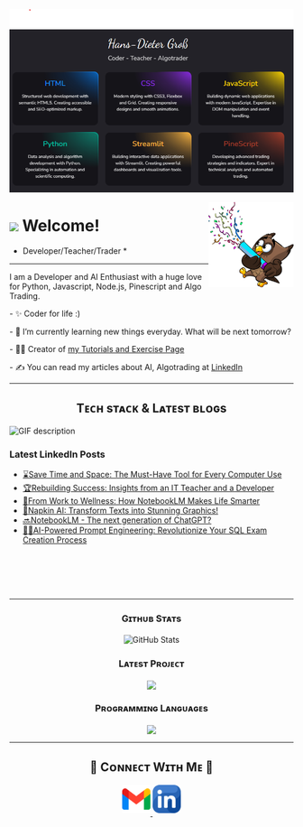 ![Header](./header2.png)

<div>
  <img align="right" width="30%" src="owl.png">
</div>

# <img src="https://emojis.slackmojis.com/emojis/images/1531849430/4246/blob-sunglasses.gif?1531849430" width="30"/> Welcome! 
* Developer/Teacher/Trader *
  
---

<p align="left">I am a Developer and AI Enthusiast with a huge love for Python, Javascript, Node.js, Pinescript and Algo Trading. </p>
<p>- ✨ Coder for life :)</p>
<p>- 🌱 I’m currently learning new things everyday. What will be next tomorrow?</p>
<p>- 💁‍♂️ Creator of <a href="https://masteroftheformulas.weebly.com">my Tutorials and Exercise Page</a></p>
<p>- ✍ You can read my articles about AI, Algotrading at <a href="https://linkedin.com/in/hansdietergroß">LinkedIn</a></p>

---
<!--Languages and Tools Section-->       
<h2 align="center">Tᴇᴄʜ sᴛᴀᴄᴋ & Lᴀᴛᴇsᴛ ʙʟᴏɢs</h2> 
<picture>
  <source media="(prefers-color-scheme: dark)" srcset="SkillsDark.gif">
  <source media="(prefers-color-scheme: light)" srcset="SkillsWhite.gif">
  <img align="left" alt="GIF description" src="SkillsWhite.gif">
</picture>
<br />
  
<h3 align="left">Latest LinkedIn Posts</h3>
<ul align="left">
  <li><a href="https://www.linkedin.com/pulse/save-time-space-must-have-tool-every-computer-use-hans-dieter-gro%25C3%259F-515vc/?trackingId=nlevWupN4%2FmXcd3sfK%2FAXQ%3D%3D">
       ⌛Save Time and Space: The Must-Have Tool for Every Computer Use</a>
  </li>
  <li><a href="https://www.linkedin.com/pulse/from-work-wellness-how-notebooklm-makes-life-smarter-hans-dieter-gro%25C3%259F-phodc/?trackingId=eFhdxckMxtIe3hEnC197qQ%3D%3D">
    🏆Rebuilding Success: Insights from an IT Teacher and a Developer</a>
  </li>
  <li><a href="https://www.linkedin.com/pulse/rebuilding-success-insights-from-teacher-developer-hans-dieter-gro%25C3%259F-kdktc/?trackingId=TVz%2F0vv3TxZDCoBxnlybNA%3D%3D">
    🌱From Work to Wellness: How NotebookLM Makes Life Smarter</a>
  </li>
  <li><a href="https://www.linkedin.com/pulse/napkin-ai-transform-texts-stunning-graphics-hans-dieter-gro%25C3%259F-hfw8c/">
    🎨Napkin AI: Transform Texts into Stunning Graphics!</a>
  </li>
  <li><a href="https://www.linkedin.com/pulse/notebooklm-next-generation-chatgpt-hans-dieter-gro%25C3%259F-kipac/">
    🔜NotebookLM - The next generation of ChatGPT?</a>
  </li>
  <li><a href="https://www.linkedin.com/pulse/ai-powered-prompt-engineering-revolutionize-your-sql-exam-gro%25C3%259F-bffkc/">
   🧑‍🏫️AI-Powered Prompt Engineering: Revolutionize Your SQL Exam Creation Process</a>
  </li>
</ul>
<br/><br/><br/><br/>

---

<h3 align="center"><strong>Gɪᴛʜᴜʙ Sᴛᴀᴛs</strong></h3>
<div align="center">
       <img align="center" src="https://github-readme-stats.vercel.app/api?username=hansdietergross&count_private=true&show_icons=true&theme=nightowl&bg_color=0,000000,441350&title_color=c56a90&text_color=ffffff&rank_icon=github&hide=prs,issues,contribs&show=reviews,prs_merged,prs_merged_percentage" alt="GitHub Stats" />
</div>
<h3 align="center"><strong>Lᴀᴛᴇsᴛ Pʀᴏᴊᴇᴄᴛ</strong></h3>
<div align="center">
   <a href="https://github.com/hansdietergross/InteractiveFinanceDashboard" align="center">
      <img align="center" width="470" src="https://github-readme-stats.vercel.app/api/pin/?username=hansdietergross&repo=InteractiveFinanceDashboard&theme=nightowl&show_owner=true&bg_color=0,000000,441350&title_color=c56a90&text_color=ffffff" >
   </a>
</div>

<h3 align="center"><strong>Pʀᴏɢʀᴀᴍᴍɪɴɢ Lᴀɴɢᴜᴀɢᴇs</strong></h3>
<div align="center">
  <img align="center" width="470" src="https://github-readme-stats.vercel.app/api/top-langs/?username=hansdietergross&theme=nightowl&layout=donut&bg_color=0,000000,441350&title_color=c56a90&text_color=ffffff">
</div>

---

<h2 align="center">🤝 Cᴏɴɴᴇᴄᴛ Wɪᴛʜ Mᴇ 🤝 </h2>
<div align="center">  
<a href="mailto:hansdietegross2015@gmail.com" target="_blank">
<img src="gmail.png" width=50 height=50 style="margin-bottom: 5px;" />
</a>

<a href="https://www.linkedin.com/in/hansdietergroß/" target="_blank">
<img src="linkedin.png" width=50 height=50  style="margin-bottom: 5px;" />
</a>



